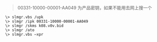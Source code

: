 > 00331-10000-00001-AA049 为产品密钥，如果不能用去网上搜一个
```
\> slmgr.vbs /upk
\> slmgr /ipk 00331-10000-00001-AA049
\> slmgr /skms k08.v0v.bid 
\> slmgr /ato
\> slmgr.vbs –xpr
```